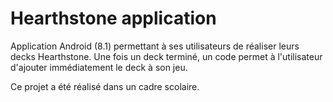 # Hearthstone application

Application Android (8.1) permettant à ses utilisateurs de réaliser leurs decks Hearthstone. Une fois un deck terminé, un code permet à l'utilisateur d'ajouter immédiatement le deck à son jeu.

Ce projet a été réalisé dans un cadre scolaire.
